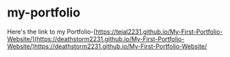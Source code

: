 # my-portfolio
Here's the link to my Portfolio-[https://tejal2231.github.io/My-First-Portfolio-Website/](https://deathstorm2231.github.io/My-First-Portfolio-Website/)https://deathstorm2231.github.io/My-First-Portfolio-Website/

